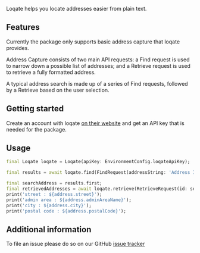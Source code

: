 Loqate helps you locate addresses easier from plain text.

## Features

Currently the package only supports basic address capture that loqate provides.

Address Capture consists of two main API requests: a Find request is used to narrow down a possible list of addresses; and a Retrieve request is used to retrieve a fully formatted address.

A typical address search is made up of a series of Find requests, followed by a Retrieve based on the user selection.

## Getting started

Create an account with loqate [on their website](https://www.loqate.com/en-us/) and get an API key that is needed for the package.

## Usage

```dart
final Loqate loqate = Loqate(apiKey: EnvironmentConfig.loqateApiKey);

final results = await loqate.find(FindRequest(addressString: 'Address Input'));

final searchAddress = results.first;
final retrievedAddresses = await loqate.retrieve(RetrieveRequest(id: searchAddress?.id));
print('street : ${address.street}');
print('admin area : ${address.adminAreaName}');
print('city : ${address.city}');
print('postal code : ${address.postalCode}');
```

## Additional information

To file an issue please do so on our GitHub [issue tracker](https://github.com/the-ginger-geek/flutter_loqate/issues)
